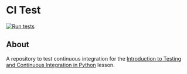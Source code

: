 # CI Test

[![Run tests](https://github.com/mhmatthall/sc-ci/demo_code/grid/actions/workflows/pytest.yaml/badge.svg)](https://github.com/mhmatthall/sc-ci/demo_code/grid/actions/workflows/pytest.yaml)


## About
A repository to test continuous integration for the [Introduction to Testing and Continuous Integration in Python](https://edbennett.github.io/python-testing-ci) lesson.
